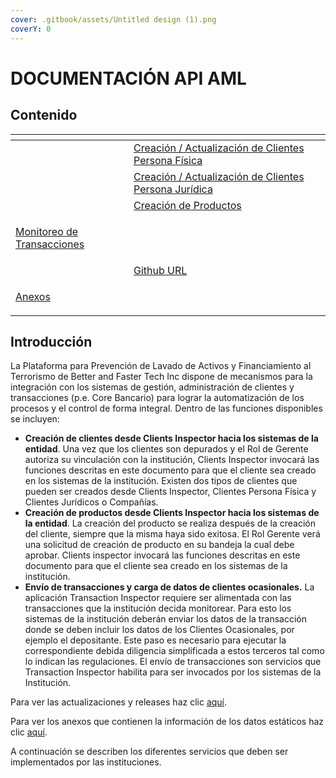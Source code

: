 ```yaml
---
cover: .gitbook/assets/Untitled design (1).png
coverY: 0
---
```


# DOCUMENTACIÓN API AML

## Contenido

<table data-card-size="large" data-view="cards"><thead><tr><th></th><th></th><th></th></tr></thead><tbody><tr><td></td><td><a href="creation-update-person.md">Creación / Actualización de Clientes Persona Física</a></td><td></td></tr><tr><td></td><td><a href="creation-update-company.md">Creación / Actualización de Clientes Persona Jurídica</a></td><td></td></tr><tr><td></td><td><a href="product-creation.md">Creación de Productos</a></td><td></td></tr><tr><td><p></p><p><a href="transaction-inspector.md">Monitoreo de Transacciones</a></p></td><td></td><td></td></tr><tr><td></td><td><a href="https://github.com/bnfdevelopers/aml-api-docs/tree/spanish">Github URL</a></td><td></td></tr><tr><td><p></p><p><a href="static-data.md">Anexos</a></p></td><td></td><td></td></tr></tbody></table>

## Introducción

La Plataforma para Prevención de Lavado de Activos y Financiamiento al Terrorismo de Better and Faster Tech Inc dispone de mecanismos para la integración con los sistemas de gestión, administración de clientes y transacciones (p.e. Core Bancario) para lograr la automatización de los procesos y el control de forma integral. Dentro de las funciones disponibles se incluyen:

* **Creación de clientes desde Clients Inspector hacia los sistemas de la entidad**. Una vez que los clientes son depurados y el Rol de Gerente autoriza su vinculación con la institución, Clients Inspector invocará las funciones descritas en este documento para que el cliente sea creado en los sistemas de la institución. Existen dos tipos de clientes que pueden ser creados desde Clients Inspector, Clientes Persona Física y Clientes Jurídicos o Compañías.
* **Creación de productos desde Clients Inspector hacia los sistemas de la entidad**. La creación del producto se realiza después de la creación del cliente, siempre que la misma haya sido exitosa. El Rol Gerente verá una solicitud de creación de producto en su bandeja la cual debe aprobar. Clients inspector invocará las funciones descritas en este documento para que el cliente sea creado en los sistemas de la institución.
* **Envío de transacciones y carga de datos de clientes ocasionales.** La aplicación Transaction Inspector requiere ser alimentada con las transacciones que la institución decida monitorear. Para esto los sistemas de la institución deberán enviar los datos de la transacción donde se deben incluir los datos de los Clientes Ocasionales, por ejemplo el depositante. Este paso es necesario para ejecutar la correspondiente debida diligencia simplificada a estos terceros tal como lo indican las regulaciones. El envío de transacciones son servicios que Transaction Inspector habilita para ser invocados por los sistemas de la Institución.

Para ver las actualizaciones y releases haz clic [aquí](CHANGELOG.md).&#x20;

Para ver los anexos que contienen la información de los datos estáticos haz clic [aquí](static-data.md).

A continuación se describen los diferentes servicios que deben ser implementados por las instituciones.
